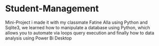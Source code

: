 # Student-Management
Mini-Project i made it with my classmate Fatine Alla using Python and Sqlite3, we learned how to manipulate a database  using Python, which allows you to automate via loops query execution and finally how to data analysis using Power Bi Desktop 

